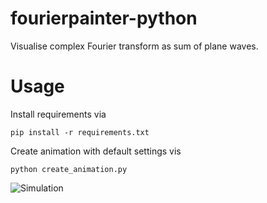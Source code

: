 # fourierpainter-python
Visualise complex Fourier transform as sum of plane waves. 

# Usage

Install requirements via 

```
pip install -r requirements.txt
```

Create animation with default settings vis
```
python create_animation.py
```



![Simulation](./snapshot.png)
